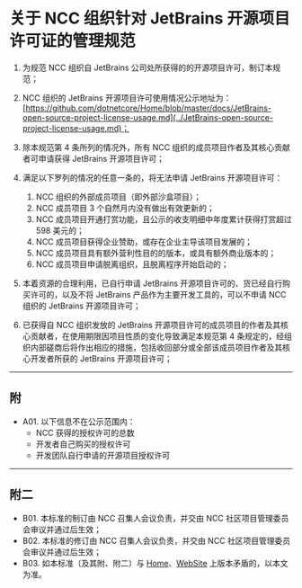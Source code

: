 # 关于 NCC 组织针对 JetBrains 开源项目许可证的管理规范

1. 为规范 NCC 组织自 JetBrains 公司处所获得的的开源项目许可，制订本规范；
2. NCC 组织的 JetBrains 开源项目许可使用情况公示地址为：[https://github.com/dotnetcore/Home/blob/master/docs/JetBrains-open-source-project-license-usage.md](../JetBrains-open-source-project-license-usage.md)；
3. 除本规范第 4 条所列的情况外，所有 NCC 组织的成员项目作者及其核心贡献者可申请获得 JetBrains 开源项目许可；
4. 满足以下罗列的情况的任意一条的，将无法申请 JetBrains 开源项目许可：

   1. NCC 组织的外部成员项目（即外部沙盒项目）；
   2. NCC 成员项目 3 个自然月内没有做出有效更新的；
   3. NCC 成员项目开通打赏功能，且公示的收支明细中年度累计获得打赏超过 598 美元的；
   4. NCC 成员项目获得企业赞助，或存在企业主导该项目发展的；
   5. NCC 成员项目具有额外营利性目的的版本，或具有额外商业版本的；
   6. NCC 成员项目申请脱离组织，且脱离程序开始启动的；

5. 本着资源的合理利用，已自行申请 JetBrains 开源项目许可的、货已经自行购买许可的，以及不将 JetBrains 产品作为主要开发工具的，可以不申请 NCC 组织的 JetBrains 开源项目许可；
6. 已获得自 NCC 组织发放的 JetBrains 开源项目许可的成员项目的作者及其核心贡献者，在使用期限因项目性质的变化导致满足本规范第 4 条规定的，经组织内部磋商后将作出相应的措施，包括收回部分或全部该成员项目作者及其核心开发者所获的 JetBrains 开源项目许可；

---

## 附

- A01. 以下信息不在公示范围内：
  - NCC 获得的授权许可的总数
  - 开发者自己购买的授权许可
  - 开发团队自行申请的开源项目授权许可

---

## 附二

- B01. 本标准的制订由 NCC 召集人会议负责，并交由 NCC 社区项目管理委员会审议并通过后生效；
- B02. 本标准的修订由 NCC 召集人会议负责，并交由 NCC 社区项目管理委员会审议并通过后生效；
- B03. 如本标准（及其附、附二）与 [Home](https://github.com/dotmetcore/home/README.md)、[WebSite](https://www.dotnetcore.xyz) 上版本矛盾的，以本文为准。
